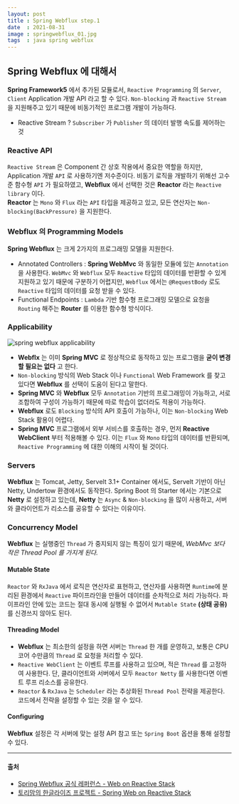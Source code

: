 ```yaml
---
layout: post
title : Spring Webflux step.1
date  : 2021-08-31
image : springwebflux_01.jpg
tags  : java spring webflux
---
```


## Spring Webflux 에 대해서
**Spring Framework5** 에서 추가된 모듈로서, `Reactive Programming` 의 `Server`, `Client` Application 개발 API 라고 할 수 있다. `Non-blocking` 과 `Reactive Stream` 을 지원해주고 있기 때문에 비동기적인 프로그램 개발이 가능하다.

- Reactive Stream ? `Subscriber` 가 `Publisher` 의 데이터 발행 속도를 제어하는 것

### Reactive API
`Reactive Stream` 은 Component 간 상호 작용에서 중요한 역할을 하지만, Application 개발 `API` 로 사용하기엔 저수준이다. 비동기 로직을 개발하기 위해선 고수준 함수형 `API` 가 필요하였고, **Webflux** 에서 선택한 것은 **Reactor** 라는 `Reactive library` 이다.<br>
**Reactor** 는 `Mono` 와 `Flux` 라는 `API` 타입을 제공하고 있고, 모든 연산자는 `Non-blocking(BackPressure)` 을 지원한다.

### Webflux 의 Programming Models
**Spring Webflux** 는 크게 2가지의 프로그래밍 모델을 지원한다.

- Annotated Controllers : **Spring WebMvc** 와 동일한 모듈에 있는 `Annotation` 을 사용한다. `WebMvc` 와 `Webflux` 모두 `Reactive` 타입의 데이터를 반환할 수 있게 지원하고 있기 때문에 구분하기 어렵지만, `Webflux` 에서는 `@RequestBody` 로도 `Reactive` 타입의 데이터를 요청 받을 수 있다.
- Functional Endpoints : `Lambda` 기반 함수형 프로그래밍 모델으로 요청을 `Routing` 해주는 **Router** 를 이용한 함수형 방식이다.

### Applicability
![spring webflux applicability](https://godekdls.github.io/images/reactivespring/spring-mvc-and-webflux-venn.png)

- **Webflx** 는 이미 **Spring MVC** 로 정상적으로 동작하고 있는 프로그램을 **굳이 변경할 필요는 없다** 고 한다.
- `Non-blocking` 방식의 Web Stack 이나 `Functional` Web Framework 를 찾고 있다면 **Webflux** 를 선택이 도움이 된다고 말한다.
- **Spring MVC** 와 **Webflux** 모두 `Annotation` 기반의 프로그래밍이 가능하고, 서로 조합하여 구성이 가능하기 때문에 따로 학습이 없더라도 적용이 가능하다.
- **Webflux** 로도 `Blocking` 방식의 API 호출이 가능하나, 이는 `Non-blocking` Web Stack 활용이 어렵다.
- **Spring MVC** 프로그램에서 외부 서비스를 호출하는 경우, 먼저 **Reactive WebClient** 부터 적용해볼 수 있다. 이는 `Flux` 와 `Mono` 타입의 데이터를 반환되며, `Reactive Programming` 에 대한 이해의 시작이 될 것이다.

### Servers
**Webflux** 는 Tomcat, Jetty, Servelt 3.1+ Container 에서도, Servelt 기반이 아닌 Netty, Undertow 환경에서도 동작한다. Spring Boot 의 Starter 에서는 기본으로 **Netty** 로 설정하고 있는데, **Netty** 는 `Async` & `Non-blocking` 을 많이 사용하고, 서버와 클라이언트가 리소스를 공유할 수 있다는 이유이다.

### Concurrency Model
**Webflux** 는 실행중인 `Thread` 가 중지되지 않는 특징이 있기 때문에, *WebMvc 보다 작은 Thread Pool 를 가지게 된다.*

#### Mutable State
`Reactor` 와 `RxJava` 에서 로직은 연산자로 표현하고, 연산자를 사용하면 `Runtime`에 분리된 환경에서 `Reactive` 파이프라인을 만들어 데이터를 순차적으로 처리 가능하다. 파이프라인 안에 있는 코드는 절대 동시에 실행될 수 없어서 `Mutable State` **(상태 공유)** 를 신경쓰지 않아도 된다.

#### Threading Model
- **Webflux** 는 최소한의 설정을 하면 서버는 `Thread` 한 개를 운영하고, 보통은 CPU 코어 수만큼의 `Thread` 로 요청을 처리할 수 있다.
- `Reactive WebClient` 는 이벤트 루프를 사용하고 있으며, 적은 `Thread` 를 고정하여 사용한다. 단, 클라이언트와 서버에서 모두 `Reactor Netty` 를 사용한다면 이벤트 루프 리소스를 공유한다.
- `Reactor` & `RxJava` 는 `Scheduler` 라는 추상화된 `Thread Pool` 전략을 제공한다. 코드에서 전략을 설정할 수 있는 것을 알 수 있다.

#### Configuring
**Webflux** 설정은 각 서버에 맞는 설정 API 참고 또는 `Spring Boot` 옵션을 통해 설정할 수 있다.

---

#### 출처
- [Spring Webflux 공식 레퍼런스 - Web on Reactive Stack](https://docs.spring.io/spring-framework/docs/5.2.6.RELEASE/spring-framework-reference/web-reactive.html)
- [토리맘의 한글라이즈 프로젝트 - Spring Web on Reactive Stack](https://godekdls.github.io/Reactive%20Spring/springwebflux/)

